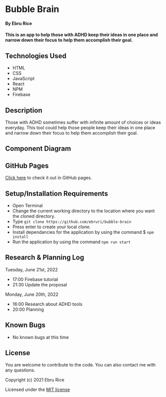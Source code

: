 # Bubble Brain

#### By Ebru Rice

#### This is an app to help those with ADHD keep their ideas in one place and narrow down their focus to help them accomplish their goal. 

## Technologies Used

* HTML
* CSS
* JavaScript
* React
* NPM
* Firebase

## Description
Those with ADHD sometimes suffer with infinite amount of choices or ideas everyday. This tool could help those people keep their ideas in one place and narrow down their focus to help them accomplish their goal. 


## Component Diagram


## GitHub Pages

[Click here](https://ebruri.github.io/) to check it out in GitHub pages.

## Setup/Installation Requirements

* Open Terminal
* Change the current working directory to the location where you want the cloned directory.
* Type ``git clone https://github.com/ebruri/bubble-brain``
* Press enter to create your local clone.
* Install dependancies for the application by using the command $ ``npm install``
* Run the application by using the command ``npm run start``

## Research & Planning Log

Tuesday, June 21st, 2022
* 17:00 Firebase tutorial
* 21:30 Update the proposal 

Monday, June 20th, 2022
* 16:00 Research about ADHD tools 
* 20:00 Planning 

## Known Bugs

* No known bugs at this time

## License

You are welcome to contribute to the code. You can also contact me with any questions.

Copyright (c) 2021 Ebru Rice

Licensed under the [MIT license](license.txt)